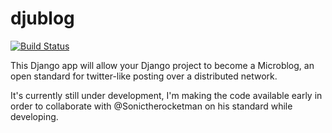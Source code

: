 # djublog
[![Build Status](https://travis-ci.org/macro1/djublog.svg?branch=master)](https://travis-ci.org/macro1/djublog)

This Django app will allow your Django project to become a Microblog,
an open standard for twitter-like posting over a distributed network.

It's currently still under development, I'm making the code available
early in order to collaborate with @Sonictherocketman on his standard
while developing.
